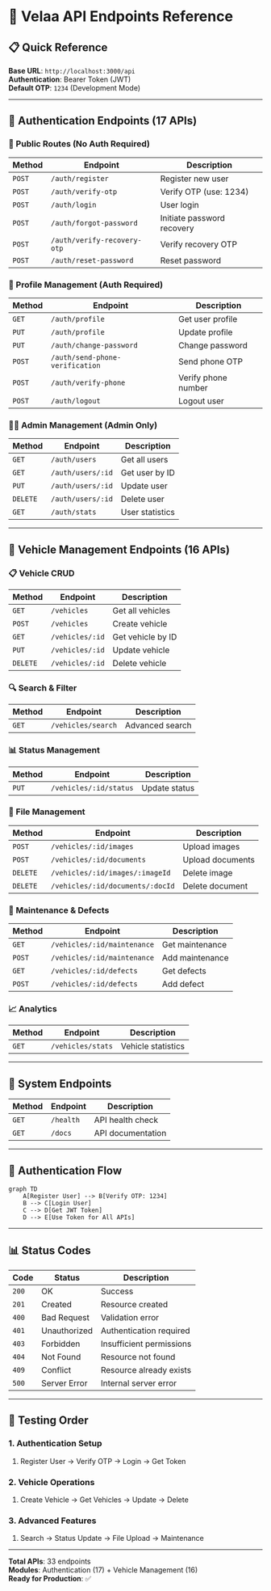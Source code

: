 # 🚀 Velaa API Endpoints Reference

## 📋 **Quick Reference**

**Base URL**: `http://localhost:3000/api`  
**Authentication**: Bearer Token (JWT)  
**Default OTP**: `1234` (Development Mode)

---

## 🔐 **Authentication Endpoints (17 APIs)**

### **📝 Public Routes (No Auth Required)**
| Method | Endpoint | Description |
|--------|----------|-------------|
| `POST` | `/auth/register` | Register new user |
| `POST` | `/auth/verify-otp` | Verify OTP (use: 1234) |
| `POST` | `/auth/login` | User login |
| `POST` | `/auth/forgot-password` | Initiate password recovery |
| `POST` | `/auth/verify-recovery-otp` | Verify recovery OTP |
| `POST` | `/auth/reset-password` | Reset password |

### **👤 Profile Management (Auth Required)**
| Method | Endpoint | Description |
|--------|----------|-------------|
| `GET` | `/auth/profile` | Get user profile |
| `PUT` | `/auth/profile` | Update profile |
| `PUT` | `/auth/change-password` | Change password |
| `POST` | `/auth/send-phone-verification` | Send phone OTP |
| `POST` | `/auth/verify-phone` | Verify phone number |
| `POST` | `/auth/logout` | Logout user |

### **👨‍💼 Admin Management (Admin Only)**
| Method | Endpoint | Description |
|--------|----------|-------------|
| `GET` | `/auth/users` | Get all users |
| `GET` | `/auth/users/:id` | Get user by ID |
| `PUT` | `/auth/users/:id` | Update user |
| `DELETE` | `/auth/users/:id` | Delete user |
| `GET` | `/auth/stats` | User statistics |

---

## 🚗 **Vehicle Management Endpoints (16 APIs)**

### **📋 Vehicle CRUD**
| Method | Endpoint | Description |
|--------|----------|-------------|
| `GET` | `/vehicles` | Get all vehicles |
| `POST` | `/vehicles` | Create vehicle |
| `GET` | `/vehicles/:id` | Get vehicle by ID |
| `PUT` | `/vehicles/:id` | Update vehicle |
| `DELETE` | `/vehicles/:id` | Delete vehicle |

### **🔍 Search & Filter**
| Method | Endpoint | Description |
|--------|----------|-------------|
| `GET` | `/vehicles/search` | Advanced search |

### **📊 Status Management**
| Method | Endpoint | Description |
|--------|----------|-------------|
| `PUT` | `/vehicles/:id/status` | Update status |

### **📁 File Management**
| Method | Endpoint | Description |
|--------|----------|-------------|
| `POST` | `/vehicles/:id/images` | Upload images |
| `POST` | `/vehicles/:id/documents` | Upload documents |
| `DELETE` | `/vehicles/:id/images/:imageId` | Delete image |
| `DELETE` | `/vehicles/:id/documents/:docId` | Delete document |

### **🔧 Maintenance & Defects**
| Method | Endpoint | Description |
|--------|----------|-------------|
| `GET` | `/vehicles/:id/maintenance` | Get maintenance |
| `POST` | `/vehicles/:id/maintenance` | Add maintenance |
| `GET` | `/vehicles/:id/defects` | Get defects |
| `POST` | `/vehicles/:id/defects` | Add defect |

### **📈 Analytics**
| Method | Endpoint | Description |
|--------|----------|-------------|
| `GET` | `/vehicles/stats` | Vehicle statistics |

---

## 🏥 **System Endpoints**

| Method | Endpoint | Description |
|--------|----------|-------------|
| `GET` | `/health` | API health check |
| `GET` | `/docs` | API documentation |

---

## 🔑 **Authentication Flow**

```mermaid
graph TD
    A[Register User] --> B[Verify OTP: 1234]
    B --> C[Login User]
    C --> D[Get JWT Token]
    D --> E[Use Token for All APIs]
```

---

## 📊 **Status Codes**

| Code | Status | Description |
|------|--------|-------------|
| `200` | OK | Success |
| `201` | Created | Resource created |
| `400` | Bad Request | Validation error |
| `401` | Unauthorized | Authentication required |
| `403` | Forbidden | Insufficient permissions |
| `404` | Not Found | Resource not found |
| `409` | Conflict | Resource already exists |
| `500` | Server Error | Internal server error |

---

## 🎯 **Testing Order**

### **1. Authentication Setup**
1. Register User → Verify OTP → Login → Get Token

### **2. Vehicle Operations**
1. Create Vehicle → Get Vehicles → Update → Delete

### **3. Advanced Features**
1. Search → Status Update → File Upload → Maintenance

---

**Total APIs**: 33 endpoints  
**Modules**: Authentication (17) + Vehicle Management (16)  
**Ready for Production**: ✅
